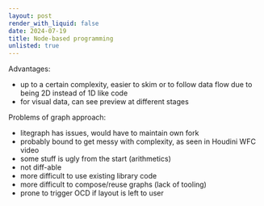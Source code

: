 ```yaml
---
layout: post
render_with_liquid: false
date: 2024-07-19
title: Node-based programming
unlisted: true
---
```


Advantages:

- up to a certain complexity, easier to skim or to follow data flow due
  to being 2D instead of 1D like code
- for visual data, can see preview at different stages

Problems of graph approach:

- litegraph has issues, would have to maintain own fork
- probably bound to get messy with complexity, as seen in Houdini WFC
  video
- some stuff is ugly from the start (arithmetics)
- not diff-able
- more difficult to use existing library code
- more difficult to compose/reuse graphs (lack of tooling)
- prone to trigger OCD if layout is left to user
